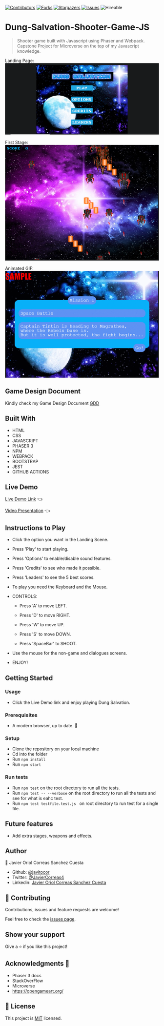 <!--
*** Thanks for checking out this README Template. If you have a suggestion that would
*** make this better, please fork the repo and create a pull request or simply open
*** an issue with the tag "enhancement".
*** Thanks again! Now go create something AMAZING! :D
-->

<!-- PROJECT SHIELDS -->
<!--
*** I'm using markdown "reference style" links for readability.
*** Reference links are enclosed in brackets [ ] instead of parentheses ( ).
*** See the bottom of this document for the declaration of the reference variables
*** for contributors-url, forks-url, etc. This is an optional, concise syntax you may use.
*** https://www.markdownguide.org/basic-syntax/#reference-style-links
-->
[![Contributors][contributors-shield]][contributors-url] 
[![Forks][forks-shield]][forks-url] 
[![Stargazers][stars-shield]][stars-url] 
[![Issues][issues-shield]][issues-url] 
![Hireable](https://cdn.rawgit.com/hiendv/hireable/master/styles/default/yes.svg) 

# Dung-Salvation-Shooter-Game-JS

>  Shooter game built with Javascript using Phaser and Webpack. Capstone Project for Microverse on the top of my Javascript knowledge.

Landing Page:
![screenshot](./assets/screenshots/title.png)

First Stage:
![screenshot](./assets/screenshots/game.png)

Animated GIF:
![](game.gif)

## Game Design Document

Kindly check my Game Design Document [GDD](assets/docs/gamedesigndocument.md)

## Built With

- HTML 
- CSS
- JAVASCRIPT
- PHASER 3
- NPM
- WEBPACK
- BOOTSTRAP
- JEST
- GITHUB ACTIONS

## Live Demo

[Live Demo Link](https://javitocor.github.io/Dung-Salvation-Shooter-Game-JS/) :point_left:

[Video Presentation]() :point_left:

## Instructions to Play

- Click the option you want in the Landing Scene.

- Press 'Play' to start playing.

- Press 'Options' to enable/disable sound features.

- Press 'Credits' to see who made it possible.

- Press 'Leaders' to see the 5 best scores.

- To play you need the Keyboard and the Mouse.

- CONTROLS:

  - Press 'A' to move LEFT.

  - Press 'D' to move RIGHT.

  - Press 'W' to move UP.

  - Press 'S' to move DOWN.

  - Press 'SpaceBar' to SHOOT.

- Use the mouse for the non-game and dialogues screens.

- ENJOY!


## Getting Started

### Usage

- Click the Live Demo link and enjoy playing Dung Salvation.

### Prerequisites

- A modern browser, up to date.  :muscle:

### Setup

- Clone the repository on your local machine
- Cd into the folder
- Run `npm install`
- Run `npm start`

### Run tests

- Run ```npm test``` on the root directory to run all the tests.
- Run `npm test -- --verbose` on the root directory to run all the tests and see for what is eahc test.
- Run ```npm test testfile.test.js ``` on root directory to run test for a single file.

## Future features

- Add extra stages, weapons and effects.

## Author

👤 Javier Oriol Correas Sanchez Cuesta 
- Github: [@javitocor](https://github.com/javitocor) 
- Twitter: [@JavierCorreas4](https://twitter.com/JavierCorreas4) 
- Linkedin: [Javier Oriol Correas Sanchez Cuesta](https://www.linkedin.com/in/javier-correas-sanchez-cuesta-15289482/) 

## 🤝 Contributing

Contributions, issues and feature requests are welcome!

Feel free to check the [issues page](https://github.com/javitocor/Dung-Salvation-Shooter-Game-JS/issues).

## Show your support

Give a ⭐️ if you like this project!

## Acknowledgments 🚀

- Phaser 3 docs
- StackOverFlow
- Microverse
- https://opengameart.org/

## 📝 License

This project is [MIT](lic.url) licensed.

<!-- MARKDOWN LINKS & IMAGES -->
<!-- https://www.markdownguide.org/basic-syntax/#reference-style-links -->
[contributors-shield]: https://img.shields.io/github/contributors/javitocor/Dung-Salvation-Shooter-Game-JS.svg?style=flat-square
[contributors-url]: https://github.com/javitocor/Dung-Salvation-Shooter-Game-JS/graphs/contributors
[forks-shield]: https://img.shields.io/github/forks/javitocor/Dung-Salvation-Shooter-Game-JS.svg?style=flat-square
[forks-url]: https://github.com/javitocor/Dung-Salvation-Shooter-Game-JS/network/members
[stars-shield]: https://img.shields.io/github/stars/javitocor/Dung-Salvation-Shooter-Game-JS.svg?style=flat-square
[stars-url]: https://github.com/javitocor/Dung-Salvation-Shooter-Game-JS/stargazers
[issues-shield]: https://img.shields.io/github/issues/javitocor/Dung-Salvation-Shooter-Game-JS.svg?style=flat-square
[issues-url]: https://github.com/javitocor/Dung-Salvation-Shooter-Game-JS/issues